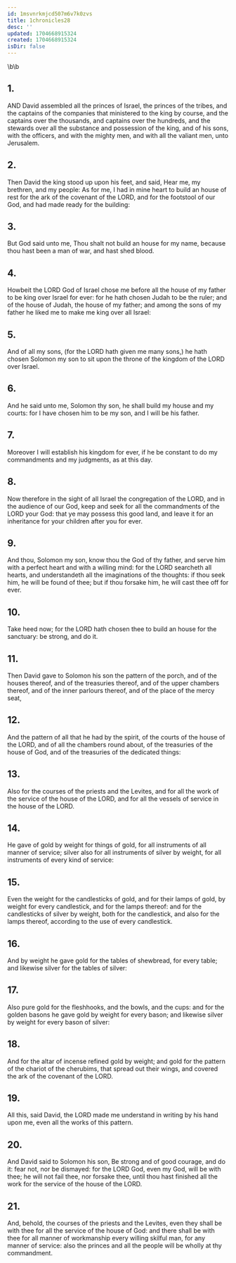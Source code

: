 ```yaml
---
id: 1msvnrkmjcd507m6v7k0zvs
title: 1chronicles28
desc: ''
updated: 1704668915324
created: 1704668915324
isDir: false
---
```

\b\b
## 1.
AND David assembled all the princes of Israel, the princes of the tribes, and the captains of the companies that ministered to the king by course, and the captains over the thousands, and captains over the hundreds, and the stewards over all the substance and possession of the king, and of his sons, with the officers, and with the mighty men, and with all the valiant men, unto Jerusalem.
## 2.
Then David the king stood up upon his feet, and said, Hear me, my brethren, and my people: As for me, I had in mine heart to build an house of rest for the ark of the covenant of the LORD, and for the footstool of our God, and had made ready for the building:
## 3.
But God said unto me, Thou shalt not build an house for my name, because thou hast been a man of war, and hast shed blood.
## 4.
Howbeit the LORD God of Israel chose me before all the house of my father to be king over Israel for ever: for he hath chosen Judah to be the ruler; and of the house of Judah, the house of my father; and among the sons of my father he liked me to make me king over all Israel:
## 5.
And of all my sons, (for the LORD hath given me many sons,) he hath chosen Solomon my son to sit upon the throne of the kingdom of the LORD over Israel.
## 6.
And he said unto me, Solomon thy son, he shall build my house and my courts: for I have chosen him to be my son, and I will be his father.
## 7.
Moreover I will establish his kingdom for ever, if he be constant to do my commandments and my judgments, as at this day.
## 8.
Now therefore in the sight of all Israel the congregation of the LORD, and in the audience of our God, keep and seek for all the commandments of the LORD your God: that ye may possess this good land, and leave it for an inheritance for your children after you for ever.
## 9.
And thou, Solomon my son, know thou the God of thy father, and serve him with a perfect heart and with a willing mind: for the LORD searcheth all hearts, and understandeth all the imaginations of the thoughts: if thou seek him, he will be found of thee; but if thou forsake him, he will cast thee off for ever.
## 10.
Take heed now; for the LORD hath chosen thee to build an house for the sanctuary: be strong, and do it.
## 11.
Then David gave to Solomon his son the pattern of the porch, and of the houses thereof, and of the treasuries thereof, and of the upper chambers thereof, and of the inner parlours thereof, and of the place of the mercy seat,
## 12.
And the pattern of all that he had by the spirit, of the courts of the house of the LORD, and of all the chambers round about, of the treasuries of the house of God, and of the treasuries of the dedicated things:
## 13.
Also for the courses of the priests and the Levites, and for all the work of the service of the house of the LORD, and for all the vessels of service in the house of the LORD.
## 14.
He gave of gold by weight for things of gold, for all instruments of all manner of service; silver also for all instruments of silver by weight, for all instruments of every kind of service:
## 15.
Even the weight for the candlesticks of gold, and for their lamps of gold, by weight for every candlestick, and for the lamps thereof: and for the candlesticks of silver by weight, both for the candlestick, and also for the lamps thereof, according to the use of every candlestick.
## 16.
And by weight he gave gold for the tables of shewbread, for every table; and likewise silver for the tables of silver:
## 17.
Also pure gold for the fleshhooks, and the bowls, and the cups: and for the golden basons he gave gold by weight for every bason; and likewise silver by weight for every bason of silver:
## 18.
And for the altar of incense refined gold by weight; and gold for the pattern of the chariot of the cherubims, that spread out their wings, and covered the ark of the covenant of the LORD.
## 19.
All this, said David, the LORD made me understand in writing by his hand upon me, even all the works of this pattern.
## 20.
And David said to Solomon his son, Be strong and of good courage, and do it: fear not, nor be dismayed: for the LORD God, even my God, will be with thee; he will not fail thee, nor forsake thee, until thou hast finished all the work for the service of the house of the LORD.
## 21.
And, behold, the courses of the priests and the Levites, even they shall be with thee for all the service of the house of God: and there shall be with thee for all manner of workmanship every willing skilful man, for any manner of service: also the princes and all the people will be wholly at thy commandment.
